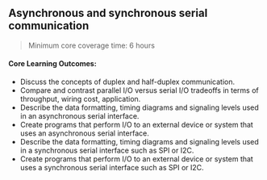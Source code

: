 ## Asynchronous and synchronous serial communication

> Minimum core coverage time: 6 hours

#### Core Learning Outcomes:

- Discuss the concepts of duplex and half-duplex communication.
- Compare and contrast parallel I/O versus serial I/O tradeoffs in terms of throughput, wiring cost, application.
- Describe the data formatting, timing diagrams and signaling levels used in an asynchronous serial interface.
- Create programs that perform I/O to an external device or system that uses an asynchronous serial interface.
- Describe the data formatting, timing diagrams and signaling levels used in a synchronous serial interface such as SPI or I2C.
- Create programs that perform I/O to an external device or system that uses a synchronous serial interface such as SPI or I2C. 
